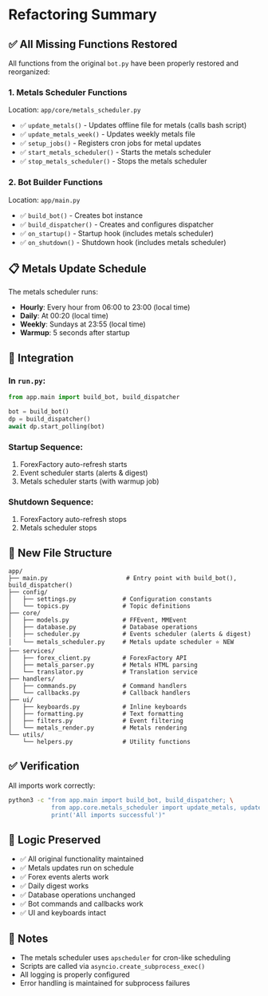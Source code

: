# Refactoring Summary

## ✅ All Missing Functions Restored

All functions from the original `bot.py` have been properly restored and reorganized:

### 1. **Metals Scheduler Functions**

Location: `app/core/metals_scheduler.py`

- ✅ `update_metals()` - Updates offline file for metals (calls bash script)
- ✅ `update_metals_week()` - Updates weekly metals file
- ✅ `setup_jobs()` - Registers cron jobs for metal updates
- ✅ `start_metals_scheduler()` - Starts the metals scheduler
- ✅ `stop_metals_scheduler()` - Stops the metals scheduler

### 2. **Bot Builder Functions**

Location: `app/main.py`

- ✅ `build_bot()` - Creates bot instance
- ✅ `build_dispatcher()` - Creates and configures dispatcher
- ✅ `on_startup()` - Startup hook (includes metals scheduler)
- ✅ `on_shutdown()` - Shutdown hook (includes metals scheduler)

## 📋 Metals Update Schedule

The metals scheduler runs:

- **Hourly**: Every hour from 06:00 to 23:00 (local time)
- **Daily**: At 00:20 (local time)
- **Weekly**: Sundays at 23:55 (local time)
- **Warmup**: 5 seconds after startup

## 🔧 Integration

### In `run.py`:

```python
from app.main import build_bot, build_dispatcher

bot = build_bot()
dp = build_dispatcher()
await dp.start_polling(bot)
```

### Startup Sequence:

1. ForexFactory auto-refresh starts
2. Event scheduler starts (alerts & digest)
3. Metals scheduler starts (with warmup job)

### Shutdown Sequence:

1. ForexFactory auto-refresh stops
2. Metals scheduler stops

## 📁 New File Structure

```
app/
├── main.py                      # Entry point with build_bot(), build_dispatcher()
├── config/
│   ├── settings.py             # Configuration constants
│   └── topics.py               # Topic definitions
├── core/
│   ├── models.py               # FFEvent, MMEvent
│   ├── database.py             # Database operations
│   ├── scheduler.py            # Events scheduler (alerts & digest)
│   └── metals_scheduler.py     # Metals update scheduler ⭐ NEW
├── services/
│   ├── forex_client.py         # ForexFactory API
│   ├── metals_parser.py        # Metals HTML parsing
│   └── translator.py           # Translation service
├── handlers/
│   ├── commands.py             # Command handlers
│   └── callbacks.py            # Callback handlers
├── ui/
│   ├── keyboards.py            # Inline keyboards
│   ├── formatting.py           # Text formatting
│   ├── filters.py              # Event filtering
│   └── metals_render.py        # Metals rendering
└── utils/
    └── helpers.py              # Utility functions
```

## ✅ Verification

All imports work correctly:

```bash
python3 -c "from app.main import build_bot, build_dispatcher; \
            from app.core.metals_scheduler import update_metals, update_metals_week, setup_jobs; \
            print('All imports successful')"
```

## 🎯 Logic Preserved

- ✅ All original functionality maintained
- ✅ Metals updates run on schedule
- ✅ Forex events alerts work
- ✅ Daily digest works
- ✅ Database operations unchanged
- ✅ Bot commands and callbacks work
- ✅ UI and keyboards intact

## 📝 Notes

- The metals scheduler uses `apscheduler` for cron-like scheduling
- Scripts are called via `asyncio.create_subprocess_exec()`
- All logging is properly configured
- Error handling is maintained for subprocess failures
